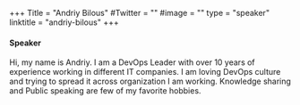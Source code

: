+++
Title = "Andriy Bilous"
#Twitter = ""
#image = ""
type = "speaker"
linktitle = "andriy-bilous"
+++

#### Speaker

Hi, my name is Andriy. I am a DevOps Leader with over 10 years of experience working in different IT companies. I am loving DevOps culture and trying to spread it across organization I am working. Knowledge sharing and Public speaking are few of my favorite hobbies.  
